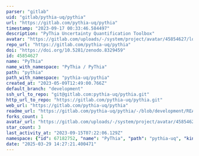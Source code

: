```yaml
---
parser: "gitlab"
uid: "gitlab/pythia-uq/pythia"
url: "https://gitlab.com/pythia-uq/pythia"
timestamp: "2023-09-17 00:33:46.584497"
description: "PyThia Uncertainty Quantification Toolbox"
avatar: "https://gitlab.com/uploads/-/system/project/avatar/45854627/logo_small.png"
repo_url: "https://gitlab.com/pythia-uq/pythia"
doi: "https://doi.org/10.5281/zenodo.8329459"
id: 45854627
name: "PyThia"
name_with_namespace: "PyThia / PyThia"
path: "pythia"
path_with_namespace: "pythia-uq/pythia"
created_at: "2023-05-09T12:49:00.766Z"
default_branch: "development"
ssh_url_to_repo: "git@gitlab.com:pythia-uq/pythia.git"
http_url_to_repo: "https://gitlab.com/pythia-uq/pythia.git"
web_url: "https://gitlab.com/pythia-uq/pythia"
readme_url: "https://gitlab.com/pythia-uq/pythia/-/blob/development/README.md"
forks_count: 1
avatar_url: "https://gitlab.com/uploads/-/system/project/avatar/45854627/logo_small.png"
star_count: 3
last_activity_at: "2023-09-15T07:22:06.129Z"
namespace: {"id": 67182752, "name": "PyThia", "path": "pythia-uq", "kind": "group", "full_path": "pythia-uq", "parent_id": null, "avatar_url": "/uploads/-/system/group/avatar/67182752/logo_small.png", "web_url": "https://gitlab.com/groups/pythia-uq"}
date: "2025-03-29 14:27:21.400471"
---
```

